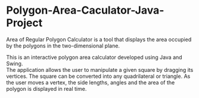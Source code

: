 # Polygon-Area-Caculator-Java-Project
Area of Regular Polygon Calculator is a tool that displays the area occupied by the  polygons in the two-dimensional plane.

This is an interactive polygon area calculator developed using Java and Swing.  
The application allows the user to manipulate a given square by dragging its vertices. The square can be converted into any quadrilateral or triangle. As the user moves a vertex, the side lengths, angles and the area of the polygon is displayed in real time. 
